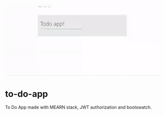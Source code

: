 ![alt img](gif/todo-app.gif "app preview")

# to-do-app
To Do App made with MEARN stack, JWT authorization and bootswatch.
